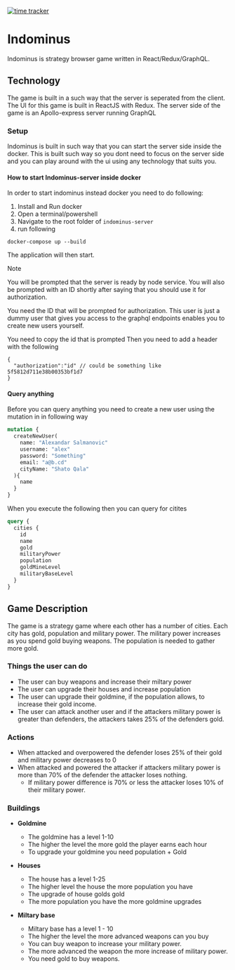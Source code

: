 [![time tracker](https://wakatime.com/badge/github/ZobairQ/indominus-server.svg)](https://wakatime.com/badge/github/ZobairQ/indominus-server)

# Indominus

Indominus is strategy browser game written in React/Redux/GraphQL.

## Technology

The game is built in a such way that the server is seperated from the client.
The UI for this game is built in ReactJS with Redux.
The server side of the game is an Apollo-express server running GraphQL

### Setup

Indominus is built in such way that you can start the server side inside the docker.
This is built such way so you dont need to focus on the server side and you can play around with the ui using any technology that suits you.

#### How to start Indominus-server inside docker

In order to start indominus instead docker you need to do following:

1. Install and Run docker
2. Open a terminal/powershell
3. Navigate to the root folder of `indominus-server`
4. run following

```shell
docker-compose up --build  
```

The application will then start.
> [!NOTE]
> You will be prompted that the server is ready by node service. You will also be prompted with an ID shortly after saying that you should use it for authorization.

You need the ID that will be prompted for authorization. This user is just a dummy user that gives you access to the graphql endpoints enables you to create new users yourself.

You need to copy the id that is prompted
Then you need to add a header with the following


    {
      "authorization":"id" // could be something like 5f5812d711e38b00353bf1d7
    }


#### Query anything

Before you can query anything you need to create a new user using the mutation in in following way

```graphql
mutation {
  createNewUser(
    name: "Alexandar Salmanovic"
    username: "alex"
    password: "Something"
    email: "a@b.cd"
    cityName: "Shato Qala"
  ){
    name
  }
}
```

When you execute the following then you can query for citites

```graphql
query {
  cities {
    id
    name
    gold
    militaryPower
    population
    goldMineLevel
    militaryBaseLevel
  }
}
```

## Game Description

The game is a strategy game where each other has a number of cities. Each city has gold, population and military power.
The military power increases as you spend gold buying weapons.
The population is needed to gather more gold.

### Things the user can do

- The user can buy weapons and increase their miltary power
- The user can upgrade their houses and increase population
- The user can upgrade their goldmine, if the population allows, to increase their gold income.
- The user can attack another user and if the attackers military power is greater than defenders, the attackers takes 25% of the defenders gold.

### Actions

- When attacked and overpowered the defender loses 25% of their gold and military power decreases to 0
- When attacked and powered the attacker if attackers military power is more than 70% of the defender the attacker loses nothing.
  - If military power difference is 70% or less the attacker loses 10% of their military power.

### Buildings

- **Goldmine**
  - The goldmine has a level 1-10
  - The higher the level the more gold the player earns each hour
  - To upgrade your goldmine you need population + Gold

- **Houses**
  - The house has a level 1-25
  - The higher level the house the more population you have
  - The upgrade of house golds gold
  - The more population you have the more goldmine upgrades

- **Miltary base**
  - Miltary base has a level 1 - 10
  - The higher the level the more advanced weapons can you buy
  - You can buy weapon to increase your military power.
  - The more advanced the weapon the more increase of military power.
  - You need gold to buy weapons.
